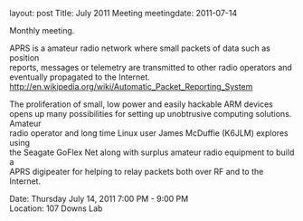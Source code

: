 layout: post
Title: July 2011 Meeting
meetingdate: 2011-07-14

Monthly meeting.                                                               
                                                                             
APRS is a amateur radio network where small packets of data such as position   
reports, messages or telemetry are transmitted to other radio operators and    
eventually propagated to the Internet.                                         
http://en.wikipedia.org/wiki/Automatic_Packet_Reporting_System                 
                                                                             
The proliferation of small, low power and easily hackable ARM devices opens up 
many possibilities for setting up unobtrusive computing solutions. Amateur     
radio operator and long time Linux user James McDuffie (K6JLM) explores using  
the Seagate GoFlex Net along with surplus amateur radio equipment to build a   
APRS digipeater for helping to relay packets both over RF and to the Internet. 
                                                                             
Date: Thursday July 14, 2011 7:00 PM - 9:00 PM                                   
Location: 107 Downs Lab                                     
